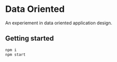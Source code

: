 # Data Oriented

An experiement in data oriented application design.

## Getting started

```bash
npm i
npm start
```
